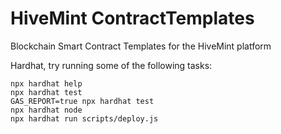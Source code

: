 # HiveMint ContractTemplates
Blockchain Smart Contract Templates for the HiveMint platform

Hardhat, try running some of the following tasks:

```shell
npx hardhat help
npx hardhat test
GAS_REPORT=true npx hardhat test
npx hardhat node
npx hardhat run scripts/deploy.js
```
